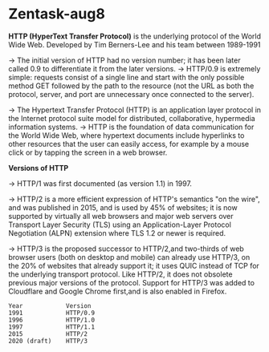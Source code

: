 # Zentask-aug8

**HTTP (HyperText Transfer Protocol)** is the underlying protocol of the World Wide Web. Developed by Tim Berners-Lee and his team between 1989-1991

-> The initial version of HTTP had no version number; it has been later called 0.9 to differentiate it from the later versions. 
-> HTTP/0.9 is extremely simple: requests consist of a single line and start with the only possible method GET followed by the path to the resource (not the URL as both the protocol, server, and port are unnecessary once connected to the server).

-> The Hypertext Transfer Protocol (HTTP) is an application layer protocol in the Internet protocol suite model for distributed, collaborative, hypermedia information      systems.
-> HTTP is the foundation of data communication for the World Wide Web, where hypertext documents include hyperlinks to other resources that the user can easily access,    for example by a mouse click or by tapping the screen in a web browser. 

**Versions of HTTP**

-> HTTP/1 was first documented (as version 1.1) in 1997.

-> HTTP/2 is a more efficient expression of HTTP's semantics "on the wire", and was published in 2015, and is used by 45% of websites; it is now supported by virtually      all web browsers and major web servers over Transport Layer Security (TLS) using an Application-Layer Protocol Negotiation (ALPN) extension where TLS 1.2 or newer is    required.

-> HTTP/3 is the proposed successor to HTTP/2,and two-thirds of web browser users (both on desktop and mobile) can already use HTTP/3, on the 20% of websites that          already support it; it uses QUIC instead of TCP for the underlying transport protocol. 
   Like HTTP/2, it does not obsolete previous major versions of the protocol. 
   Support for HTTP/3 was added to Cloudflare and Google Chrome first,and is also enabled in Firefox.

    Year 	        Version
    1991 	        HTTP/0.9
    1996 	        HTTP/1.0
    1997 	        HTTP/1.1
    2015 	        HTTP/2
    2020 (draft) 	HTTP/3
